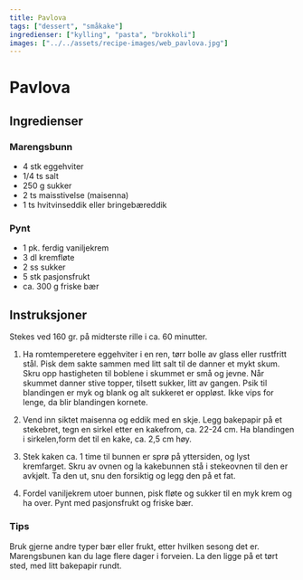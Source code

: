 ```yaml
---
title: Pavlova
tags: ["dessert", "småkake"]
ingredienser: ["kylling", "pasta", "brokkoli"]
images: ["../../assets/recipe-images/web_pavlova.jpg"]
---
```


# Pavlova

## Ingredienser

### Marengsbunn

- 4 stk eggehviter
- 1/4 ts salt
- 250 g sukker
- 2 ts maisstivelse (maisenna)
- 1 ts hvitvinseddik eller bringebæreddik

### Pynt

- 1 pk. ferdig vaniljekrem
- 3 dl kremfløte
- 2 ss sukker
- 5 stk pasjonsfrukt
- ca. 300 g friske bær

## Instruksjoner

Stekes ved 160 gr. på midterste rille i ca. 60 minutter.

1. Ha romtemperetere eggehviter i en ren, tørr bolle av glass eller rustfritt stål. Pisk dem sakte sammen med litt salt til de danner et mykt skum. Skru opp hastigheten til boblene i skummet er små og jevne. Når skummet danner stive topper, tilsett sukker, litt av gangen. Psik til blandingen er myk og blank og alt sukkeret er oppløst. Ikke vips for lenge, da blir blandingen kornete.

2. Vend inn siktet maisenna og eddik med en skje. Legg bakepapir på et stekebret, tegn en sirkel etter en kakefrom, ca. 22-24 cm. Ha blandingen i sirkelen,form det til en kake, ca. 2,5 cm høy.

3. Stek kaken ca. 1 time til bunnen er sprø på yttersiden, og lyst kremfarget. Skru av ovnen og la kakebunnen stå i stekeovnen til den er avkjølt. Ta den ut, snu den forsiktig og legg den på et fat.

4. Fordel vaniljekrem utoer bunnen, pisk fløte og sukker til en myk krem og ha over. Pynt med pasjonsfrukt og friske bær.

### Tips

Bruk gjerne andre typer bær eller frukt, etter hvilken sesong det er. Marengsbunen kan du lage flere dager i forveien. La den ligge på et tørt sted, med litt bakepapir rundt.
